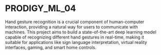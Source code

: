 # PRODIGY_ML_04
Hand gesture recognition is a crucial component of human-computer interaction, providing a natural way for users to communicate with machines. This project aims to build a state-of-the-art deep learning model capable of recognizing different hand gestures in real-time, making it suitable for applications like sign language interpretation, virtual reality interfaces, gaming, and smart home controls.
